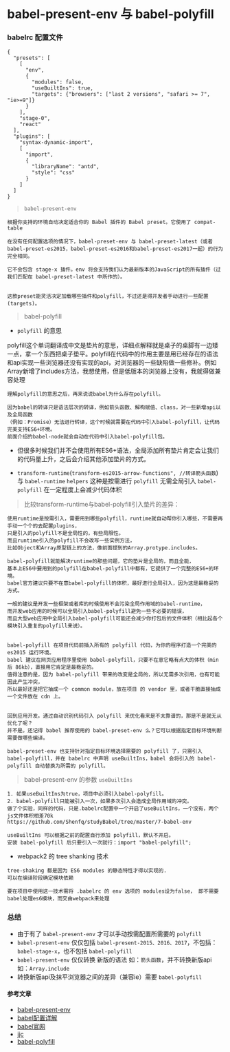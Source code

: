# babel-present-env 与 babel-polyfill

###  babelrc 配置文件
```
{
  "presets": [
    [
      "env",
      {
        "modules": false,
        "useBuiltIns": true,
        "targets": {"browsers": ["last 2 versions", "safari >= 7", "ie>=9"]}
      }
    ],
    "stage-0",
    "react"
  ],
  "plugins": [
    "syntax-dynamic-import",
    [
      "import",
      {
        "libraryName": "antd",
        "style": "css"
      }
    ]
  ]
}
```

> `babel-present-env `

```
根据你支持的环境自动决定适合你的 Babel 插件的 Babel preset。它使用了 compat-table

在没有任何配置选项的情况下，babel-preset-env 与 babel-preset-latest（或者babel-preset-es2015，babel-preset-es2016和babel-preset-es2017一起）的行为完全相同。

它不会包含 stage-x 插件。env 将会支持我们认为最新版本的JavaScript的所有插件（过我们匹配在 babel-preset-latest 中所作的）。


这款preset能灵活决定加载哪些插件和polyfill，不过还是得开发者手动进行一些配置(targets)。

```

> babel-polyfill


- `polyfill` 的意思

polyfill这个单词翻译成中文是垫片的意思，详细点解释就是桌子的桌脚有一边矮一点，拿一个东西把桌子垫平。polyfill在代码中的作用主要是用已经存在的语法和api实现一些浏览器还没有实现的api，对浏览器的一些缺陷做一些修补。例如Array新增了includes方法，我想使用，但是低版本的浏览器上没有，我就得做兼容处理


```
理解polyfill的意思之后，再来说说babel为什么存在polyfill。

因为babel的转译只是语法层次的转译，例如箭头函数、解构赋值、class，对一些新增api以及全局函数
（例如：Promise）无法进行转译，这个时候就需要在代码中引入babel-polyfill，让代码完美支持ES6+环境。
前面介绍的babel-node就会自动在代码中引入babel-polyfill包。
```

- 但很多时候我们并不会使用所有ES6+语法，全局添加所有垫片肯定会让我们的代码量上升，之后会介绍其他添加垫片的方式。

- `transform-runtime`(`transform-es2015-arrow-functions", //转译箭头函数`) 与 `babel-runtime` `helpers` 这种是按需进行 `polyfill` 无需全局引入 `babel-polyfill` 在一定程度上会减少代码体积

>  比较transform-runtime与babel-polyfill引入垫片的差异：
```
使用runtime是按需引入，需要用到哪些polyfill，runtime就自动帮你引入哪些，不需要再手动一个个的去配置plugins，
只是引入的polyfill不是全局性的，有些局限性。
而且runtime引入的polyfill不会改写一些实例方法，
比如Object和Array原型链上的方法，像前面提到的Array.protype.includes。

babel-polyfill就能解决runtime的那些问题，它的垫片是全局的，而且全能，
基本上ES6中要用到的polyfill在babel-polyfill中都有，它提供了一个完整的ES6+的环境。
babel官方建议只要不在意babel-polyfill的体积，最好进行全局引入，因为这是最稳妥的方式。

一般的建议是开发一些框架或者库的时候使用不会污染全局作用域的babel-runtime，
而开发web应用的时候可以全局引入babel-polyfill避免一些不必要的错误，
而且大型web应用中全局引入babel-polyfill可能还会减少你打包后的文件体积（相比起各个模块引入重复的polyfill来说）。


babel-polyfill 在项目代码前插入所有的 polyfill 代码，为你的程序打造一个完美的 es2015 运行环境。
babel 建议在网页应用程序里使用 babel-polyfill，只要不在意它略有点大的体积（min 后 86kb），直接用它肯定是最稳妥的。
值得注意的是，因为 babel-polyfill 带来的改变是全局的，所以无需多次引用，也有可能因此产生冲突，
所以最好还是把它抽成一个 common module，放在项目 的 vendor 里，或者干脆直接抽成一个文件放在 cdn 上。


回到应用开发。通过自动识别代码引入 polyfill 来优化看来是不太靠谱的，那是不是就无从优化了呢？
并不是。还记得 babel 推荐使用的 babel-preset-env 么？它可以根据指定目标环境判断需要做哪些编译。

babel-preset-env 也支持针对指定目标环境选择需要的 polyfill 了，只需引入 babel-polyfill，并在 babelrc 中声明 useBuiltIns，babel 会将引入的 babel-polyfill 自动替换为所需的 polyfill。

```

> babel-present-env 的参数 `useBuiltIns` 

```
1. 如果useBuiltIns为true，项目中必须引入babel-polyfill。
2. babel-polyfill只能被引入一次，如果多次引入会造成全局作用域的冲突。
做了个实验，同样的代码，只是.babelrc配置中一个开启了useBuiltIns，一个没有，两个js文件体积相差70k
https://github.com/Shenfq/studyBabel/tree/master/7-babel-env

useBuiltIns 可以根据之前的配置自行添加 polyfill，默认不开启。
安装 babel-polyfill 后只要引入一次就行：import "babel-polyfill";

```
- webpack2 的 tree shanking 技术
```
tree-shaking 都是因为 ES6 modules 的静态特性才得以实现的.
可以在编译阶段确定模块依赖

要在项目中使用这一技术需将 .babelrc 的 env 选项的 modules设为false， 即不需要babel处理es6模块，而交由webpack来处理
```

### 总结
- 由于有了 `babel-present-env` 才可以手动按需配置所需要的 `polyfill`
- `babel-present-env` 仅仅包括 `babel-present-2015、2016、2017`，不包括：`babel-stage-x`，也不包括 `babel-polyfill`
- `babel-present-env` 仅仅转换 新版的语法 如：`箭头函数`，并不转换新版api 如：`Array.include`
- 转换新版api及抹平浏览器之间的差异（兼容ie）需要 `babel-polyfill`



#### 参考文章

- [babel-present-env](http://blog.ttionya.com/article-1695.html)
- [babel配置详解](http://blog.ttionya.com/article-1695.html)
- [babel官网](https://www.babeljs.cn/docs/plugins/preset-env/)
- [jjc](https://segmentfault.com/p/1210000008466178)
- [babel-polyfill](https://zhuanlan.zhihu.com/p/27777995) 